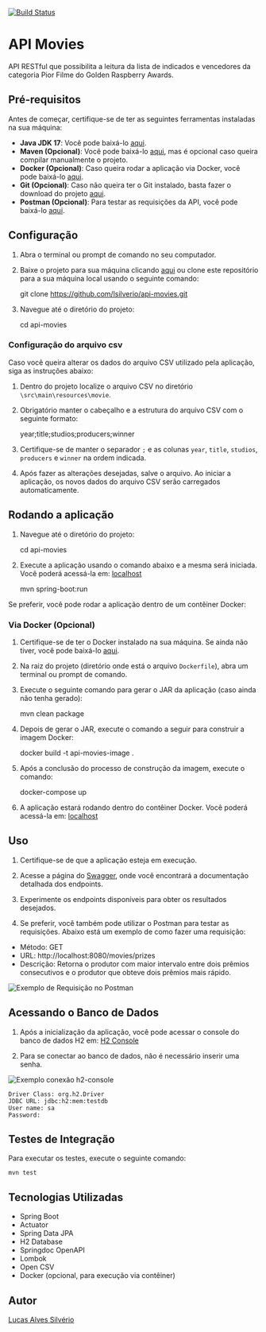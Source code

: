 [![Build Status](https://app.travis-ci.com/lsilverio/api-movies.svg?branch=master)](https://app.travis-ci.com/lsilverio/api-movies)

# API Movies

API RESTful que possibilita a leitura da lista de indicados e vencedores
da categoria Pior Filme do Golden Raspberry Awards.

## Pré-requisitos

Antes de começar, certifique-se de ter as seguintes ferramentas instaladas na sua máquina:

- **Java JDK 17**: Você pode baixá-lo [aqui](https://www.oracle.com/br/java/technologies/downloads/#java17).
- **Maven (Opcional)**: Você pode baixá-lo [aqui](https://dlcdn.apache.org/maven/maven-3/3.9.4/binaries/apache-maven-3.9.4-bin.zip), mas é opcional caso queira compilar manualmente o projeto.
- **Docker (Opcional)**: Caso queira rodar a aplicação via Docker, você pode baixá-lo [aqui](https://www.docker.com/get-started).
- **Git (Opcional)**: Caso não queira ter o Git instalado, basta fazer o download do projeto [aqui](https://github.com/lsilverio/api-movies/archive/refs/heads/master.zip).
- **Postman (Opcional)**: Para testar as requisições da API, você pode baixá-lo [aqui](https://www.postman.com/downloads/).

## Configuração

1. Abra o terminal ou prompt de comando no seu computador.

2. Baixe o projeto para sua máquina clicando [aqui](https://github.com/lsilverio/api-movies/archive/refs/heads/master.zip) ou clone este repositório para a sua máquina local usando o seguinte comando:


    git clone https://github.com/lsilverio/api-movies.git

3. Navegue até o diretório do projeto:


    cd api-movies

### Configuração do arquivo csv

Caso você queira alterar os dados do arquivo CSV utilizado pela aplicação, siga as instruções abaixo:

1. Dentro do projeto localize o arquivo CSV no diretório `\src\main\resources\movie`.

2. Obrigatório manter o cabeçalho e a estrutura do arquivo CSV com o seguinte formato:


    year;title;studios;producers;winner

3. Certifique-se de manter o separador `;` e as colunas `year`, `title`, `studios`, `producers` e `winner` na ordem indicada.

4. Após fazer as alterações desejadas, salve o arquivo. Ao iniciar a aplicação, os novos dados do arquivo CSV serão carregados automaticamente.


## Rodando a aplicação

1. Navegue até o diretório do projeto:


    cd api-movies

2. Execute a aplicação usando o comando abaixo e a mesma será iniciada. Você poderá acessá-la em: [localhost](http://localhost:8080/actuator/health)


    mvn spring-boot:run

Se preferir, você pode rodar a aplicação dentro de um contêiner Docker:

### Via Docker (Opcional)

1. Certifique-se de ter o Docker instalado na sua máquina. Se ainda não tiver, você pode baixá-lo [aqui](https://www.docker.com/get-started).

2. Na raiz do projeto (diretório onde está o arquivo `Dockerfile`), abra um terminal ou prompt de comando.

3. Execute o seguinte comando para gerar o JAR da aplicação (caso ainda não tenha gerado):


    mvn clean package



4. Depois de gerar o JAR, execute o comando a seguir para construir a imagem Docker:

    
    docker build -t api-movies-image .

5. Após a conclusão do processo de construção da imagem, execute o comando:


    docker-compose up

6. A aplicação estará rodando dentro do contêiner Docker. Você poderá acessá-la em: [localhost](http://localhost:8080/actuator/health)

## Uso

1. Certifique-se de que a aplicação esteja em execução.

2. Acesse a página do [Swagger](http://localhost:8080/swagger-ui.html), onde você encontrará a documentação detalhada dos endpoints.

3. Experimente os endpoints disponíveis para obter os resultados desejados.

4. Se preferir, você também pode utilizar o Postman para testar as requisições. Abaixo está um exemplo de como fazer uma requisição:

- Método: GET
- URL: http://localhost:8080/movies/prizes
- Descrição: Retorna o produtor com maior intervalo entre dois prêmios consecutivos e o produtor que obteve dois prêmios mais rápido.

![Exemplo de Requisição no Postman](https://github.com/lsilverio/api-movies/blob/master/src/main/resources/static/img/teste_postman.png)

## Acessando o Banco de Dados

1. Após a inicialização da aplicação, você pode acessar o console do banco de dados H2 em: [H2 Console](http://localhost:8080/h2-console)

2. Para se conectar ao banco de dados, não é necessário inserir uma senha.

![Exemplo conexão h2-console](https://github.com/lsilverio/api-movies/blob/master/src/main/resources/static/img/connect_h2_console.png)

    Driver Class: org.h2.Driver
    JDBC URL: jdbc:h2:mem:testdb
    User name: sa
    Password:

## Testes de Integração

Para executar os testes, execute o seguinte comando:


    mvn test



## Tecnologias Utilizadas

- Spring Boot
- Actuator
- Spring Data JPA
- H2 Database
- Springdoc OpenAPI
- Lombok
- Open CSV
- Docker (opcional, para execução via contêiner)


## Autor

[Lucas Alves Silvério](https://www.linkedin.com/in/lucas-silverio/)

